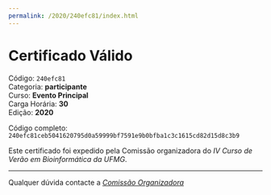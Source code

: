 ```yaml
---
permalink: /2020/240efc81/index.html
---
```


# Certificado Válido

Código: `240efc81`<br>
Categoria: **participante**<br>
Curso: **Evento Principal**<br>
Carga Horária: **30**<br>
Edição: **2020**<br>


Código completo: `240efc81ceb5041620795d0a59999bf7591e9b0bfba1c3c1615cd82d15d8c3b9`


Este certificado foi expedido pela Comissão organizadora do *IV Curso de Verão em Bioinformática da UFMG*.

----

Qualquer dúvida contacte a [_Comissão Organizadora_](<mailto:cursobioinfoufmg@gmail.com$subject=[Certificados]>)

